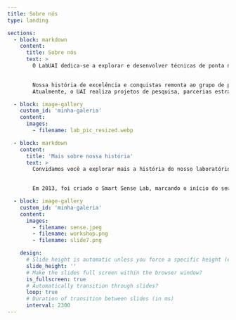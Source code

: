 ```yaml
---
title: Sobre nós
type: landing

sections:
  - block: markdown
    content:
      title: Sobre nós
      text: >
        O LabUAI dedica-se a explorar e desenvolver técnicas de ponta no domínio da inteligência artificial, aprendizagem automática, ciência de dados e análise. O foco principal do laboratório está na investigação de temas relacionados ao uso de dados complexos (tabelas, textos, imagens, séries temporais, gráficos, etc.) por inteligência artificial, aprendizado de máquina, ciência de dados e técnicas de estatística.

        
        Nossa história de excelência e conquistas remonta ao grupo de pesquisa Smart Sense Lab, fundado em 2013, e ao Laboratório de Aprendizagem Estatística, fundado em 2020. Em junho de 2023, os professores de ambos os laboratórios, Flavio Figueiredo, Renato Martins, Pedro Olmo e William Schwartz, deram origem ao UAI.
        Atualmente, o UAI realiza projetos de pesquisa, parcerias estratégicas de Pesquisa e Desenvolvimento (P&D) e treinamentos em colaboração com diversos parceiros, como Petrobras, Trixel, Localiza, C&A, Maxtrack, HP, Samsung, Fundação Estadual de Amparo à Pesquisa de Minas Gerais (Fapemig), Conselho Nacional de Desenvolvimento Científico e Tecnológico (CNPq), Coordenação de Aperfeiçoamento de Pessoal de Nível Superior (Capes), Usiminas e Samarco.

  - block: image-gallery
    custom_id: 'minha-galeria'
    content:
      images:
        - filename: lab_pic_resized.webp

  - block: markdown
    content:
      title: 'Mais sobre nossa história'
      text: >
        Convidamos você a explorar mais a história do nosso laboratório, conhecendo alguns dos projetos inovadores que marcaram cada etapa da nossa jornada. Descubra como as muitas pessoas que estiveram e ainda permanecem no laboratório contribuíram com grandes ideias e pesquisas brilhantes que contribuíram para o avanço da Inteligência Artificial.

        
        Em 2013, foi criado o Smart Sense Lab, marcando o início do seu legado. Nesse mesmo ano, Cássio dos Santos Júnior conquistou o segundo lugar no 26º Congresso de Gráficos, Padrões e Imagens (SIBGRAPI) pelo trabalho na detecção de assuntos não registrados em galerias de rostos. Em 2014, Victor Hugo Cunha de Melo defendeu a primeira tese de mestrado sobre abordagens de otimização rápidas e robustas para detecção de pedestres. O primeiro workshop, DeepEyes, foi realizado durante dois dias na UFMG em 2016. Em 2017, Rafael Vareto ganhou o prêmio de segundo melhor artigo na International Joint Conference on Biometrics (IJCB) por seu trabalho sobre reconhecimento facial em galerias abertas usando funções hashing. Em 2018, Jéssica Sena defendeu a décima tese de mestrado sobre reconhecimento de atividade humana baseado em sensores vestíveis utilizando conjunto multiescala DCNN. Finalmente, em junho de 2023, os professores Flavio Figueiredo, Renato Martins e Pedro Olmo ingressaram no Smart Sense Lab de William Schwartz, formando o LabUAI.

  - block: image-gallery
    custom_id: 'minha-galeria'
    content:
      images:
        - filename: sense.jpeg
        - filename: workshop.png
        - filename: slide7.png

    design:
      # Slide height is automatic unless you force a specific height (e.g. '400px')
      slide_height: ''
      # Make the slides full screen within the browser window?
      is_fullscreen: true
      # Automatically transition through slides?
      loop: true
      # Duration of transition between slides (in ms)
      interval: 2300
---
```

